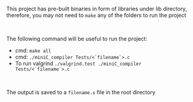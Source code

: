 <section>
    <p>This project has pre-built binaries in form of libraries under lib directory, therefore, you may not need to <code>make</code> any of the folders to run the project</p><br>
    <p>The following command will be useful to run the project:
        <ul>
            <li>cmd: <code>make all</code></li>
            <li>cmd: <code>./miniC_compiler Tests/<`filename`>.c</code></li>
            <li>To run valgrind <code>./valgrind.test ./miniC_compiler Tests/<`filename`>.c</code></li>
        </ul>
    </p><br>
    <p>The output is saved to a <code>filename.s</code> file in the root directory</p>
</section>
